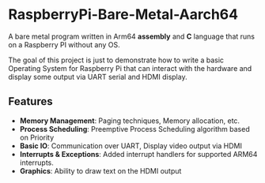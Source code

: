 # RaspberryPi-Bare-Metal-Aarch64
A bare metal program written in Arm64 **assembly** and **C** language that runs on a Raspberry PI without any OS.

The goal of this project is just to demonstrate how to write a basic Operating System for Raspberry Pi that can interact with the hardware and display some output via UART serial and HDMI display.

## Features

- **Memory Management**: Paging techniques, Memory allocation, etc.
- **Process Scheduling**: Preemptive Process Scheduling algorithm based on Priority
- **Basic IO**: Communication over UART, Display video output via HDMI
- **Interrupts & Exceptions**: Added interrupt handlers for supported ARM64 interrupts.
- **Graphics**: Ability to draw text on the HDMI output
